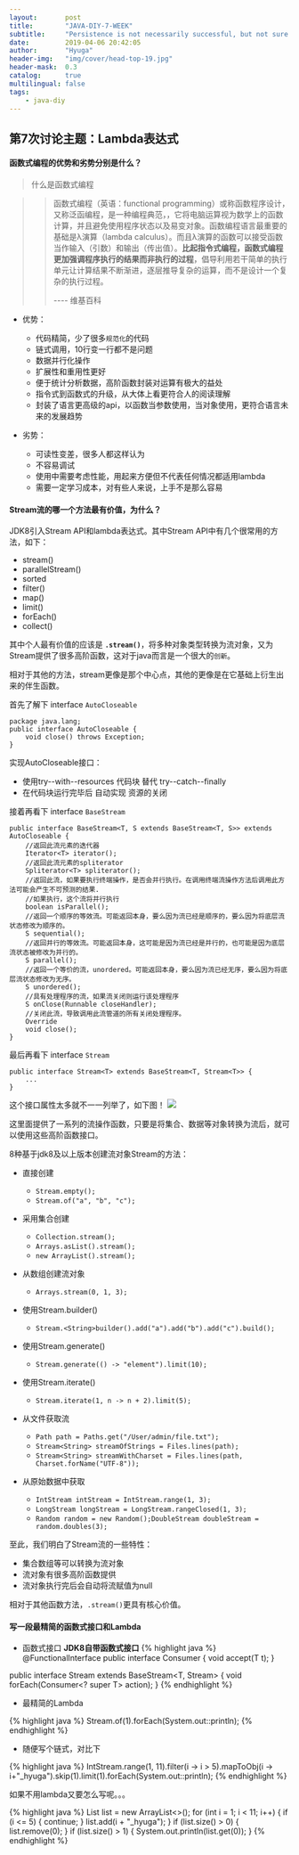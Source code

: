 ```yaml
---
layout:       post
title:        "JAVA-DIY-7-WEEK"
subtitle:     "Persistence is not necessarily successful, but not sure will not succeed."
date:         2019-04-06 20:42:05
author:       "Hyuga"
header-img:   "img/cover/head-top-19.jpg"
header-mask:  0.3
catalog:      true
multilingual: false
tags:
    - java-diy
---
```


## 第7次讨论主题：Lambda表达式

#### 函数式编程的优势和劣势分别是什么？

> 什么是函数式编程

>> 函数式编程（英语：functional programming）或称函数程序设计，又称泛函编程，是一种编程典范，，它将电脑运算视为数学上的函数计算，并且避免使用程序状态以及易变对象。函数编程语言最重要的基础是λ演算（lambda calculus）。而且λ演算的函数可以接受函数当作输入（引数）和输出（传出值）。**比起指令式编程，函数式编程更加强调程序执行的结果而非执行的过程**，倡导利用若干简单的执行单元让计算结果不断渐进，逐层推导复杂的运算，而不是设计一个复杂的执行过程。
>>
>> ---- 维基百科

-  优势：
   - 代码精简，少了很多`规范化`的代码
   - 链式调用，10行变一行都不是问题
   - 数据并行化操作
   - 扩展性和重用性更好
   - 便于统计分析数据，高阶函数封装对运算有极大的益处
   - 指令式到函数式的升级，从大体上看更符合人的阅读理解
   - 封装了语言更高级的api，以函数当参数使用，当对象使用，更符合语言未来的发展趋势

- 劣势：
   - 可读性变差，很多人都这样认为
   - 不容易调试
   - 使用中需要考虑性能，用起来方便但不代表任何情况都适用lambda
   - 需要一定学习成本，对有些人来说，上手不是那么容易

#### Stream流的哪一个方法最有价值，为什么？
JDK8引入Stream API和lambda表达式。其中Stream API中有几个很常用的方法，如下：
- stream()
- parallelStream()
- sorted
- filter()
- map()
- limit()
- forEach()
- collect()

其中个人最有价值的应该是 **`.stream()`**，将多种对象类型转换为流对象，又为Stream提供了很多高阶函数，这对于java而言是一个很大的`创新`。

相对于其他的方法，stream更像是那个中心点，其他的更像是在它基础上衍生出来的伴生函数。

首先了解下 interface `AutoCloseable`

```
package java.lang;
public interface AutoCloseable {
    void close() throws Exception;
}
```

实现AutoCloseable接口：
- 使用try--with--resources 代码块 替代 try--catch--finally
- 在代码块运行完毕后 自动实现 资源的关闭

接着再看下 interface `BaseStream`
```
public interface BaseStream<T, S extends BaseStream<T, S>> extends AutoCloseable {
    //返回此流元素的迭代器
    Iterator<T> iterator();
    //返回此流元素的spliterator
    Spliterator<T> spliterator();
    //返回此流，如果要执行终端操作，是否会并行执行。在调用终端流操作方法后调用此方法可能会产生不可预测的结果.
    //如果执行，这个流将并行执行
    boolean isParallel();
    //返回一个顺序的等效流。可能返回本身，要么因为流已经是顺序的，要么因为将底层流状态修改为顺序的。
    S sequential();
    //返回并行的等效流。可能返回本身，这可能是因为流已经是并行的，也可能是因为底层流状态被修改为并行的。
    S parallel();
    //返回一个等价的流，unordered。可能返回本身，要么因为流已经无序，要么因为将底层流状态修改为无序。
    S unordered();
    //具有处理程序的流，如果流关闭则运行该处理程序
    S onClose(Runnable closeHandler);
    //关闭此流，导致调用此流管道的所有关闭处理程序。
    Override
    void close();
}
```

最后再看下 interface `Stream`

```
public interface Stream<T> extends BaseStream<T, Stream<T>> {
    ...
}
```
这个接口属性太多就不一一列举了，如下图！
![](/img/2019/2019-03/lambda-1.png)

这里面提供了一系列的流操作函数，只要是将集合、数据等对象转换为流后，就可以使用这些高阶函数接口。

8种基于jdk8及以上版本创建流对象Stream的方法：
- 直接创建
    - `Stream.empty();`
    - `Stream.of("a", "b", "c");`

- 采用集合创建
    - `Collection.stream();`
    - `Arrays.asList().stream();`
    - `new ArrayList().stream();`

- 从数组创建流对象
    - `Arrays.stream(0, 1, 3);`

- 使用Stream.builder()
    - `Stream.<String>builder().add("a").add("b").add("c").build();`

- 使用Stream.generate()
    - `Stream.generate(() -> "element").limit(10);`

- 使用Stream.iterate()
    - `Stream.iterate(1, n -> n + 2).limit(5);`

- 从文件获取流
    - `Path path = Paths.get("/User/admin/file.txt");`
    - `Stream<String> streamOfStrings = Files.lines(path);`
    - `Stream<String> streamWithCharset = Files.lines(path, Charset.forName("UTF-8"));`

- 从原始数据中获取
    - `IntStream intStream = IntStream.range(1, 3);`
    - `LongStream longStream = LongStream.rangeClosed(1, 3);`
    - `Random random = new Random();DoubleStream doubleStream = random.doubles(3);`

至此，我们明白了Stream流的一些特性：
- 集合数组等可以转换为流对象
- 流对象有很多高阶函数提供
- 流对象执行完后会自动将流赋值为null

相对于其他函数方法，`.stream()`更具有核心价值。

#### 写一段最精简的函数式接口和Lambda
- 函数式接口
**JDK8自带函数式接口**
{% highlight java %}
@FunctionalInterface
public interface Consumer<T> {
   void accept(T t);
}

public interface Stream<T> extends BaseStream<T, Stream<T>> {
   void forEach(Consumer<? super T> action);
}
{% endhighlight %}

- 最精简的Lambda

{% highlight java %}
Stream.of(1).forEach(System.out::println);
{% endhighlight %}

- 随便写个链式，对比下

{% highlight java %}
IntStream.range(1, 11).filter(i -> i > 5).mapToObj(i -> i+"_hyuga").skip(1).limit(1).forEach(System.out::println);
{% endhighlight %}


如果不用lambda又要怎么写呢。。。

{% highlight java %}
List<String> list = new ArrayList<>();
for (int i = 1; i < 11; i++) {
    if (i <= 5) {
        continue;
    }
    list.add(i + "_hyuga");
}
if (list.size() > 0) {
    list.remove(0);
}
if (list.size() > 1) {
    System.out.println(list.get(0));
}
{% endhighlight %}
